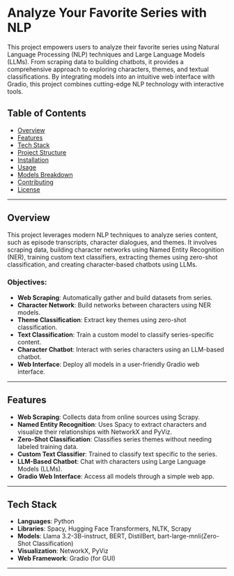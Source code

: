 # Analyze Your Favorite Series with NLP

This project empowers users to analyze their favorite series using Natural Language Processing (NLP) techniques and Large Language Models (LLMs). From scraping data to building chatbots, it provides a comprehensive approach to exploring characters, themes, and textual classifications. By integrating models into an intuitive web interface with Gradio, this project combines cutting-edge NLP technology with interactive tools.

## Table of Contents
- [Overview](#overview)
- [Features](#features)
- [Tech Stack](#tech-stack)
- [Project Structure](#project-structure)
- [Installation](#installation)
- [Usage](#usage)
- [Models Breakdown](#models-breakdown)
- [Contributing](#contributing)
- [License](#license)

---

## Overview

This project leverages modern NLP techniques to analyze series content, such as episode transcripts, character dialogues, and themes. It involves scraping data, building character networks using Named Entity Recognition (NER), training custom text classifiers, extracting themes using zero-shot classification, and creating character-based chatbots using LLMs.

### Objectives:
- **Web Scraping**: Automatically gather and build datasets from series.
- **Character Network**: Build networks between characters using NER models.
- **Theme Classification**: Extract key themes using zero-shot classification.
- **Text Classification**: Train a custom model to classify series-specific content.
- **Character Chatbot**: Interact with series characters using an LLM-based chatbot.
- **Web Interface**: Deploy all models in a user-friendly Gradio web interface.

---

## Features

- **Web Scraping**: Collects data from online sources using Scrapy.
- **Named Entity Recognition**: Uses Spacy to extract characters and visualize their relationships with NetworkX and PyViz.
- **Zero-Shot Classification**: Classifies series themes without needing labeled training data.
- **Custom Text Classifier**: Trained to classify text specific to the series.
- **LLM-Based Chatbot**: Chat with characters using Large Language Models (LLMs).
- **Gradio Web Interface**: Access all models through a simple web app.

---

## Tech Stack

- **Languages**: Python
- **Libraries**: Spacy, Hugging Face Transformers, NLTK, Scrapy
- **Models**: Llama 3.2-3B-instruct, BERT, DistilBert, bart-large-mnli(Zero-Shot Classification)
- **Visualization**: NetworkX, PyViz
- **Web Framework**: Gradio (for GUI)

---
